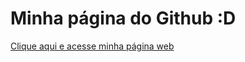 # Minha página do Github :D

<a href="https://gustavogino.github.io/" target="_blank">Clique aqui e acesse minha página web</a>
